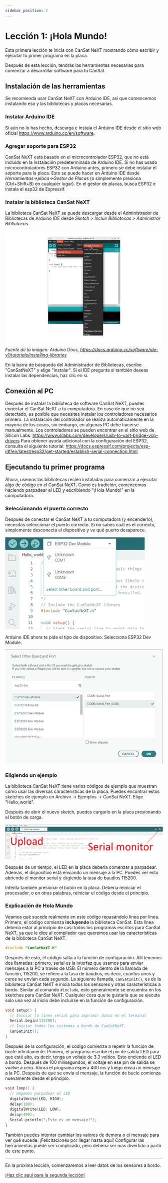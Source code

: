 ```yaml
---
sidebar_position: 2
---
```


# Lección 1: ¡Hola Mundo!

Esta primera lección te inicia con CanSat NeXT mostrando cómo escribir y ejecutar tu primer programa en la placa.

Después de esta lección, tendrás las herramientas necesarias para comenzar a desarrollar software para tu CanSat.

## Instalación de las herramientas

Se recomienda usar CanSat NeXT con Arduino IDE, así que comencemos instalando eso y las bibliotecas y placas necesarias.

### Instalar Arduino IDE

Si aún no lo has hecho, descarga e instala el Arduino IDE desde el sitio web oficial https://www.arduino.cc/en/software.

### Agregar soporte para ESP32

CanSat NeXT está basado en el microcontrolador ESP32, que no está incluido en la instalación predeterminada de Arduino IDE. Si no has usado microcontroladores ESP32 con Arduino antes, primero se debe instalar el soporte para la placa. Esto se puede hacer en Arduino IDE desde *Herramientas->placa->Gestor de Placas* (o simplemente presiona (Ctrl+Shift+B) en cualquier lugar). En el gestor de placas, busca ESP32 e instala el esp32 de Espressif.

### Instalar la biblioteca CanSat NeXT

La biblioteca CanSat NeXT se puede descargar desde el Administrador de Bibliotecas de Arduino IDE desde *Sketch > Incluir Bibliotecas > Administrar Bibliotecas*.

![Agregando nuevas Bibliotecas con Arduino IDE.](./../CanSat-software/img/LibraryManager_1.png)

*Fuente de la imagen: Arduino Docs, https://docs.arduino.cc/software/ide-v1/tutorials/installing-libraries*

En la barra de búsqueda del Administrador de Bibliotecas, escribe "CanSatNeXT" y elige "Instalar". Si el IDE pregunta si también deseas instalar las dependencias, haz clic en sí.

## Conexión al PC

Después de instalar la biblioteca de software CanSat NeXT, puedes conectar el CanSat NeXT a tu computadora. En caso de que no sea detectado, es posible que necesites instalar los controladores necesarios primero. La instalación del controlador se realiza automáticamente en la mayoría de los casos, sin embargo, en algunas PC debe hacerse manualmente. Los controladores se pueden encontrar en el sitio web de Silicon Labs: https://www.silabs.com/developers/usb-to-uart-bridge-vcp-drivers
Para obtener ayuda adicional con la configuración del ESP32, consulta el siguiente tutorial: https://docs.espressif.com/projects/esp-idf/en/latest/esp32/get-started/establish-serial-connection.html

## Ejecutando tu primer programa

Ahora, usemos las bibliotecas recién instaladas para comenzar a ejecutar algo de código en el CanSat NeXT. Como es tradición, comencemos haciendo parpadear el LED y escribiendo "¡Hola Mundo!" en la computadora.

### Seleccionando el puerto correcto

Después de conectar el CanSat NeXT a tu computadora (y encenderlo), necesitas seleccionar el puerto correcto. Si no sabes cuál es el correcto, simplemente desconecta el dispositivo y ve qué puerto desaparece.

![Seleccionando la placa correcta.](./img/selection.png)

Arduino IDE ahora te pide el tipo de dispositivo. Selecciona ESP32 Dev Module.

![Seleccionando el tipo de placa correcto.](./img/type.png)

### Eligiendo un ejemplo

La biblioteca CanSat NeXT tiene varios códigos de ejemplo que muestran cómo usar las diversas características de la placa. Puedes encontrar estos sketches de ejemplo en Archivo -> Ejemplos -> CanSat NeXT. Elige "Hello_world".

Después de abrir el nuevo sketch, puedes cargarlo en la placa presionando el botón de carga.

![Cargar.](./img/upload.png)

Después de un tiempo, el LED en la placa debería comenzar a parpadear. Además, el dispositivo está enviando un mensaje a la PC. Puedes ver esto abriendo el monitor serial y eligiendo la tasa de baudios 115200.

Intenta también presionar el botón en la placa. Debería reiniciar el procesador, o en otras palabras, reiniciar el código desde el principio.

### Explicación de Hola Mundo

Veamos qué sucede realmente en este código repasándolo línea por línea. Primero, el código comienza **incluyendo** la biblioteca CanSat. Esta línea debería estar al principio de casi todos los programas escritos para CanSat NeXT, ya que le dice al compilador que queremos usar las características de la biblioteca CanSat NeXT.

```Cpp title="Incluir CanSat NeXT"
#include "CanSatNeXT.h"
```
Después de esto, el código salta a la función de configuración. Allí tenemos dos llamadas: primero, serial es la interfaz que usamos para enviar mensajes a la PC a través de USB. El número dentro de la llamada de función, 115200, se refiere a la tasa de baudios, es decir, cuántos unos y ceros se envían cada segundo. La siguiente llamada, `CanSatInit()`, es de la biblioteca CanSat NeXT e inicia todos los sensores y otras características a bordo. Similar al comando `#include`, esto generalmente se encuentra en los sketches para CanSat NeXT. Cualquier cosa que te gustaría que se ejecute solo una vez al inicio debe incluirse en la función de configuración.

```Cpp title="Configuración"
void setup() {
  // Iniciar la línea serial para imprimir datos en el terminal
  Serial.begin(115200);
  // Iniciar todos los sistemas a bordo de CanSatNeXT.
  CanSatInit();
}
```

Después de la configuración, el código comienza a repetir la función de bucle infinitamente. Primero, el programa escribe el pin de salida LED para que esté alto, es decir, tenga un voltaje de 3.3 voltios. Esto enciende el LED a bordo. Después de 100 milisegundos, el voltaje en ese pin de salida se vuelve a cero. Ahora el programa espera 400 ms y luego envía un mensaje a la PC. Después de que se envía el mensaje, la función de bucle comienza nuevamente desde el principio.

```Cpp title="Bucle"
void loop() {
  // Hagamos parpadear el LED
  digitalWrite(LED, HIGH);
  delay(100);
  digitalWrite(LED, LOW);
  delay(400);
  Serial.println("¡Este es un mensaje!");
}
```

También puedes intentar cambiar los valores de demora o el mensaje para ver qué sucede. ¡Felicitaciones por llegar hasta aquí! Configurar las herramientas puede ser complicado, pero debería ser más divertido a partir de este punto.

---

En la próxima lección, comenzaremos a leer datos de los sensores a bordo.

[¡Haz clic aquí para la segunda lección!](./lesson2)